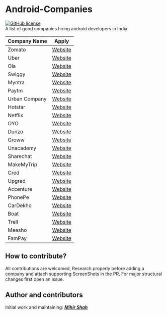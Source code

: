 # Android-Companies
[![GitHub license](https://img.shields.io/badge/License-MIT-blue.svg)](LICENSE)
<br>
A list of good companies hiring android developers in India

| Company Name  | Apply |
| ------------- | ------------- |
| Zomato | <a href="">Website</a> |
| Uber| <a href="">Website</a>  |
| Ola| <a href="">Website</a>  |
| Swiggy| <a href="">Website</a>  |
| Myntra| <a href="">Website</a>  |
| Paytm| <a href="">Website</a>  |
| Urban Company| <a href="">Website</a>  |
| Hotstar| <a href="">Website</a> |
| Netflix| <a href="">Website</a>  |
| OYO| <a href="">Website</a>  |
| Dunzo| <a href="">Website</a>  |
| Groww| <a href="">Website</a>  |
| Unacademy| <a href="">Website</a>  |
| Sharechat| <a href="">Website</a>  |
| MakeMyTrip| <a href="">Website</a>  |
| Cred| <a href="">Website</a>  |
| Upgrad| <a href="">Website</a>  |
| Accenture| <a href="">Website</a>  |
| PhonePe| <a href="">Website</a>  |
| CarDekho| <a href="">Website</a>  |
| Boat| <a href="">Website</a>  |
| Trell| <a href="">Website</a>  |
| Meesho| <a href="">Website</a>  |
| FamPay| <a href="">Website</a>  |


## How to contribute?
All contributions are welcomed, Research properly before adding a company and attach supporting ScreenShots in the PR. For major structural changes first open an issue.

## Author and contributors
Initial work and maintaining: <a href="https://github.com/Miihir79">***Mihir Shah***</a> <br>

